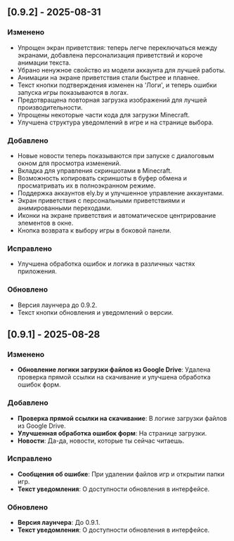 ## [0.9.2] - 2025-08-31

### Изменено
- Упрощен экран приветствия: теперь легче переключаться между экранами, добавлена персонализация приветствий и короче анимации текста.
- Убрано ненужное свойство из модели аккаунта для лучшей работы.
- Анимации на экране приветствия стали быстрее и плавнее.
- Текст кнопки подтверждения изменен на 'Логи', и теперь ошибки запуска игры показываются в логах.
- Предотвращена повторная загрузка изображений для лучшей производительности.
- Упрощены некоторые части кода для загрузки Minecraft.
- Улучшена структура уведомлений в игре и на странице выбора.

### Добавлено
- Новые новости теперь показываются при запуске с диалоговым окном для просмотра изменений.
- Вкладка для управления скриншотами в Minecraft.
- Возможность копировать скриншоты в буфер обмена и просматривать их в полноэкранном режиме.
- Поддержка аккаунтов ely.by и улучшенное управление аккаунтами.
- Экран приветствия с персональными приветствиями и анимированными переходами.
- Иконки на экране приветствия и автоматическое центрирование элементов в окне.
- Кнопка возврата к выбору игры в боковой панели.

### Исправлено
- Улучшена обработка ошибок и логика в различных частях приложения.

### Обновлено
- Версия лаунчера до 0.9.2.
- Текст кнопки обновления и уведомлений о версии.

## [0.9.1] - 2025-08-28

### Изменено
- **Обновление логики загрузки файлов из Google Drive**: Удалена проверка прямой ссылки на скачивание и улучшена обработка ошибок форм.

### Добавлено
- **Проверка прямой ссылки на скачивание**: В логике загрузки файлов из Google Drive.
- **Улучшенная обработка ошибок форм**: На странице загрузки.
- **Новости**: Да-да, новости, которые ты сейчас читаешь.

### Исправлено
- **Сообщения об ошибке**: При удалении файлов игр и открытии папки игр.
- **Текст уведомления**: О доступности обновления в интерфейсе.

### Обновлено
- **Версия лаунчера**: До 0.9.1.
- **Текст уведомления**: О доступности обновления в интерфейсе.
